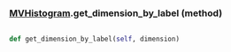 ### [MVHistogram](MVHistogram.md).get_dimension_by_label (method)


```py

def get_dimension_by_label(self, dimension)

```



        

